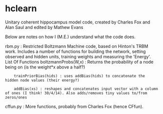 hclearn
=======

Unitary coherent hippocampus model code, created by Charles Fox and Alan Saul and edited by Mathew Evans

Below are notes on how I (M.E.) understand what the code does.


rbm.py : Restricted Boltzmann Machine code, based on Hinton's TRBM work. Includes a number of functions for building the network, setting observed and hidden units, training weights and measuring the 'Energy'. 
		List Of Functions
		boltzmannProbs(W,x) : Returns the probability of a node being on (is the weight*x above a half?)

		trainPriorBias(hids) : uses addBias(hids) to concatenate the hidden node values (their energy?)

		addBias(xs) : reshapes and concatenates input vector with a column of ones (I think! 30/4/14). Also adds/removes tiny values to/from zeros/ones



cffun.py : More functions, probably from Charles Fox (hence CFfun).

